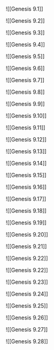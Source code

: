 ![[Genesis 9.1]]

![[Genesis 9.2]]

![[Genesis 9.3]]

![[Genesis 9.4]]

![[Genesis 9.5]]

![[Genesis 9.6]]

![[Genesis 9.7]]

![[Genesis 9.8]]

![[Genesis 9.9]]

![[Genesis 9.10]]

![[Genesis 9.11]]

![[Genesis 9.12]]

![[Genesis 9.13]]

![[Genesis 9.14]]

![[Genesis 9.15]]

![[Genesis 9.16]]

![[Genesis 9.17]]

![[Genesis 9.18]]

![[Genesis 9.19]]

![[Genesis 9.20]]

![[Genesis 9.21]]

![[Genesis 9.22]]

![[Genesis 9.22]]

![[Genesis 9.23]]

![[Genesis 9.24]]

![[Genesis 9.25]]

![[Genesis 9.26]]

![[Genesis 9.27]]

![[Genesis 9.28]]
